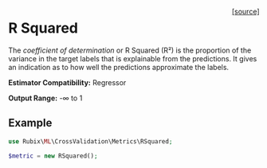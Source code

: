 <span style="float:right;"><a href="https://github.com/RubixML/RubixML/blob/master/src/CrossValidation/Metrics/RSquared.php">[source]</a></span>

# R Squared
The *coefficient of determination* or R Squared (R²) is the proportion of the variance in the target labels that is explainable from the predictions. It gives an indication as to how well the predictions approximate the labels.

**Estimator Compatibility:** Regressor

**Output Range:** -∞ to 1

## Example
```php
use Rubix\ML\CrossValidation\Metrics\RSquared;

$metric = new RSquared();
```